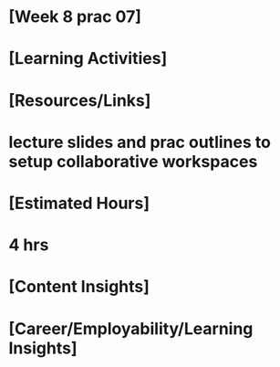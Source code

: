 # [Week 8 prac 07]

# [Learning Activities]



# [Resources/Links]
# lecture slides and prac outlines to setup collaborative workspaces

# [Estimated Hours]
# 4 hrs

# [Content Insights]

# [Career/Employability/Learning Insights]

